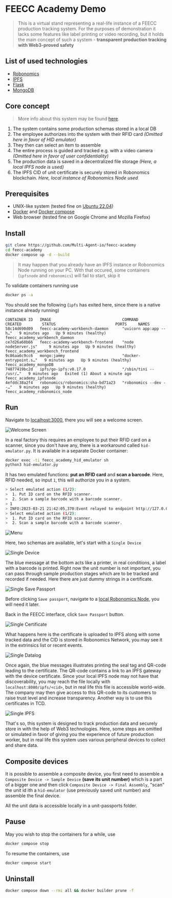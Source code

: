 # FEECC Academy Demo

>This is a virtual stand representing a real-life instance of a FEECC production tracking system. For the purposes of
demonstration it lacks some features like label printing or video recording, but it holds the main concept of such a
system - **transparent production tracking with Web3-proved safety**

## List of used technologies
- [Robonomics](https://robonomics.network)
- [IPFS](https://ipfs.tech/)
- [Flask](https://flask.palletsprojects.com/en/2.2.x/)
- [MongoDB](https://www.mongodb.com/)


## Core concept
> More info about this system may be found [here](https://multi-agent.io/projects/feecc/).

1. The system contains some production schemas stored in a local DB
2. The employee authorizes into the system with their RFID card *(Omitted here in favor of HID emulator)*
3. They then can select an item to assemble
4. The entire process is guided and tracked e.g. with a video camera *(Omitted here in favor of user confidentiality)*
5. The production data is saved in a decentralized file storage *(Here, a local IPFS node is used)*
6. The IPFS CID of  unit certificate is securely stored in Robonomics blockchain. *Here, local instance of Robonomics Node used*

## Prerequisites
- UNIX-like system (tested fine on [Ubuntu 22.04](https://releases.ubuntu.com/jammy/))
- [Docker](https://docs.docker.com/engine/install/ubuntu/) and [Docker compose](https://docs.docker.com/compose/)
- Web browser (tested fine on Google Chrome and Mozilla Firefox)

## Install
```bash
git clone https://github.com/Multi-Agent-io/feecc-academy
cd feecc-academy
docker compose up -d --build
```

> It may happen that you already have an IPFS instance or Robonomics Node running on your PC. With that occured, 
> some containers (`ipfsnode` and `robonomics`) will fail to start, skip it

To validate containers running use 
```bash
docker ps -a
```

You should see the following (`ipfs` has exited here, since there is a native instance already running)
```log
CONTAINER ID   IMAGE                               COMMAND                  CREATED         STATUS                          PORTS     NAMES
58c14d690d09   feecc-academy-workbench-daemon      "uvicorn app:app --h…"   9 minutes ago   Up 9 minutes (healthy)                    feecc_academy_workbench_daemon
ce7d26a60b66   feecc-academy-workbench-frontend    "node nodeServer.js"     9 minutes ago   Up 9 minutes (healthy)                    feecc_academy_workbench_frontend
9c86aa6c9cc6   mongo:jammy                         "docker-entrypoint.s…"   9 minutes ago   Up 9 minutes (healthy)                    feecc_academy_mongoDB
74877419bc2d   ipfs/go-ipfs:v0.17.0                "/sbin/tini -- /usr/…"   9 minutes ago   Exited (1) About a minute ago             feecc_academy_ipfsnode
4efddc38a2f4   robonomics/robonomics:sha-bd71a23   "robonomics --dev --…"   9 minutes ago   Up 9 minutes (healthy)                    feecc_academy_robonomics_node

```

## Run
Navigate to [localhost:3000](http://localhost:3000), there you will see a welcome screen.

![Welcome Screen](media/welcome_screen.png)

In a real factory this requires an employee to put their RFID card on a scanner, since you don't have any, there is a 
workaround called `hid-emulator.py`. It is available in a separate Docker container:

```bash
docker exec -ti feecc_academy_hid_emulator sh
python3 hid-emulator.py
```

It has two emulated functions: **put an RFID card** and **scan a barcode**. Here, RFID needed, so input `1`, this will
authorize you in a system.

```bash
> Select emulated action (1/2): 
>  1. Put ID card on the RFID scanner.
>  2. Scan a sample barcode with a barcode scanner.
> 1
> INFO:2023-03-21 21:42:05,370:Event relayed to endpoint http://127.0.0.1:5000/workbench/hid-event
> Select emulated action (1/2): 
>  1. Put ID card on the RFID scanner.
>  2. Scan a sample barcode with a barcode scanner.

```

![Menu](media/menu.png)

Here, two schemas are available, let's start with a `Single Device`

![Single Device](media/single_device.png)

The blue message at the bottom acts like a printer, in real conditions, a label with a barcode is printed. Right now
the unit number is not important, you can pass through sample production stages which are to be tracked and recorded if
needed. Here there are just dummy strings in a certificate.

![Single Save Passport](media/single_save_passport.png)

Before clicking `Save passport`, navigate to a 
[local Robonomics Node](https://polkadot.js.org/apps/?rpc=ws%3A%2F%2F127.0.0.1%3A9944#/explorer), you will need it later.

Back in the FEECC interface, click `Save Passport` button.

![Single Certificate](media/single_certificate.png)


What happens here is the certificate is uploaded to IPFS along with some tracked data and the CID is stored in Robonomics
Network, you may see it in the extrinsics list or recent events.

![Single Datalog](media/single_datalog.png)

Once again, the blue messages illustrates printing the seal tag and QR-code leading to the certificate. 
The QR-code contains a link to an IPFS gateway with the device certificate. Since your local IPFS node may not have that
discoverability, you may reach the file locally with `localhost:8080/ipfs/<cid>`, but in real life this file is accessible
world-wide. The company may then give access to this QR-code to its customers to raise trust level and increase transparency.
Another way is to use this certificates in TCD.

![Single IPFS](media/single_ipfs.png)

That's so, this system is designed to track production data and securely store in with the help of Web3 technologies.
Here, some steps are omitted or simulated in favor of giving you the experience of future production worker, but in real
life this system uses various peripheral devices to collect and share data.

## Composite devices

It is possible to assemble a composite device, you first need to assemble a `Composite Device -> Sample Device` **(save its unit number)** 
which is a part of a bigger one and then click `Composite Device -> Final Assembly`, "scan" the unit id ith a `hid-emulator` 
(use previously saved unit number) and assemble the final device. 

All the unit data is accessible locally in a unit-passports folder.

## Pause

May you wish to stop the containers for a while, use
```bash
docker compose stop
```
To resume the containers, use
```bash
docker compose start
```

## Uninstall

```bash
docker compose down --rmi all && docker builder prune -f
```
